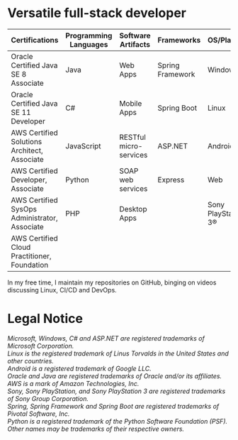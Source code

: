 # Versatile full-stack developer

| Certifications                                | Programming Languages | Software Artifacts     | Frameworks       | OS/Platforms            |
|-----------------------------------------------|-----------------------|------------------------|------------------|-------------------------|
| Oracle Certified Java SE 8 Associate          | Java                  | Web Apps               | Spring Framework | Windows                 |
| Oracle Certified Java SE 11 Developer         | C#                    | Mobile Apps            | Spring Boot      | Linux                   |
| AWS Certified Solutions Architect, Associate  | JavaScript            | RESTful micro-services | ASP.NET          | Android                 |
| AWS Certified Developer, Associate            | Python                | SOAP web services      | Express          | Web                     |
| AWS Certified SysOps Administrator, Associate | PHP                   | Desktop Apps           |                  | Sony PlayStation 3&reg; |
| AWS Certified Cloud Practitioner, Foundation  |                       |                        |                  |                         |

In my free time, I maintain my repositories on GitHub, binging on videos discussing Linux, CI/CD and DevOps.

# Legal Notice
*Microsoft, Windows, C# and ASP.NET are registered trademarks of Microsoft Corporation.*  
*Linux is the registered trademark of Linus Torvalds in the United States and other countries.*  
*Android is a registered trademark of Google LLC.*  
*Oracle and Java are registered trademarks of Oracle and/or its affiliates.*  
*AWS is a mark of Amazon Technologies, Inc.*  
*Sony, Sony PlayStation, and Sony PlayStation 3 are registered trademarks of Sony Group Corporation.*  
*Spring, Spring Framework and Spring Boot are registered trademarks of Pivotal Software, Inc.*  
*Python is a registered trademark of the Python Software Foundation (PSF).*  
*Other names may be trademarks of their respective owners.*

<!--
### Hi there 👋
**gyk4j/gyk4j** is a ✨ _special_ ✨ repository because its `README.md` (this file) appears on your GitHub profile.

Here are some ideas to get you started:

- 🔭 I’m currently working on ...
- 🌱 I’m currently learning ...
- 👯 I’m looking to collaborate on ...
- 🤔 I’m looking for help with ...
- 💬 Ask me about ...
- 📫 How to reach me: ...
- 😄 Pronouns: ...
- ⚡ Fun fact: ...
-->
